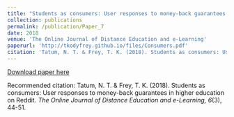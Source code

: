 ```yaml
---
title: "Students as consumers: User responses to money-back guarantees in higher education on Reddit"
collection: publications
permalink: /publication/Paper_7
date: 2018
venue: 'The Online Journal of Distance Education and e-Learning'
paperurl: 'http://tkodyfrey.github.io/files/Consumers.pdf'
citation: 'Tatum, N. T. & Frey, T. K. (2018). Students as consumers: User responses to money-back guarantees in higher education on Reddit. _The Online Journal of Distance Education and e-Learning, 6_(3), 44-51.'
---
```


[Download paper here](http://tkodyfrey.github.io/files/Consumers.pdf)

Recommended citation: Tatum, N. T. & Frey, T. K. (2018). Students as consumers: User responses to money-back guarantees in higher education on Reddit. _The Online Journal of Distance Education and e-Learning, 6_(3), 44-51.
